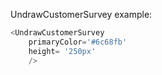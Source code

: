 UndrawCustomerSurvey example:
```js 
<UndrawCustomerSurvey
    primaryColor='#6c68fb'
    height= '250px'
    />
```
